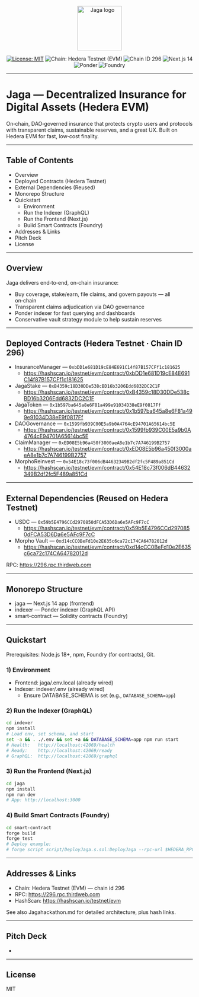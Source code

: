<p align="center">
  <img src="jaga/public/jagantara_icon.png" alt="Jaga logo" width="120" />
</p>
<p align="center">
  <a href="LICENSE"><img src="https://img.shields.io/badge/license-MIT-0ea5e9.svg" alt="License: MIT" /></a>
  <img src="https://img.shields.io/badge/chain-Hedera%20Testnet%20(EVM)-7e22ce?logo=hedera" alt="Chain: Hedera Testnet (EVM)" />
  <img src="https://img.shields.io/badge/chain%20id-296-2563eb" alt="Chain ID 296" />
  <img src="https://img.shields.io/badge/frontend-Next.js%2014-000000?logo=nextdotjs" alt="Next.js 14" />
  <img src="https://img.shields.io/badge/indexer-Ponder-0ea5e9" alt="Ponder" />
  <img src="https://img.shields.io/badge/contracts-Foundry-f97316" alt="Foundry" />
</p>

<hr/>

# Jaga — Decentralized Insurance for Digital Assets (Hedera EVM)

On‑chain, DAO‑governed insurance that protects crypto users and protocols with transparent claims, sustainable reserves, and a great UX. Built on Hedera EVM for fast, low‑cost finality.

---

## Table of Contents
- Overview
- Deployed Contracts (Hedera Testnet)
- External Dependencies (Reused)
- Monorepo Structure
- Quickstart
  - Environment
  - Run the Indexer (GraphQL)
  - Run the Frontend (Next.js)
  - Build Smart Contracts (Foundry)
- Addresses & Links
- Pitch Deck
- License

---

## Overview
Jaga delivers end‑to‑end, on‑chain insurance:
- Buy coverage, stake/earn, file claims, and govern payouts — all on‑chain
- Transparent claims adjudication via DAO governance
- Ponder indexer for fast querying and dashboards
- Conservative vault strategy module to help sustain reserves

---

## Deployed Contracts (Hedera Testnet · Chain ID 296)
- InsuranceManager — `0xbDD1e681D19cE84E691C14f87B157CFf1c181625`
  - https://hashscan.io/testnet/evm/contract/0xbDD1e681D19cE84E691C14f87B157CFf1c181625
- JagaStake — `0xB4359c18D30DDe538cBD16b3206Edd6832DC2C1F`
  - https://hashscan.io/testnet/evm/contract/0xB4359c18D30DDe538cBD16b3206Edd6832DC2C1F
- JagaToken — `0x1b597ba645a8e6F81a499e91034D38eE9f0817Ff`
  - https://hashscan.io/testnet/evm/contract/0x1b597ba645a8e6F81a499e91034D38eE9f0817Ff
- DAOGovernance — `0x1599fb939C00E5a9b0A4764cE94701A65614bc5E`
  - https://hashscan.io/testnet/evm/contract/0x1599fb939C00E5a9b0A4764cE94701A65614bc5E
- ClaimManager — `0xED08E5b96a450f3000aeA8e1b7c7A746199B2757`
  - https://hashscan.io/testnet/evm/contract/0xED08E5b96a450f3000aeA8e1b7c7A746199B2757
- MorphoReinvest — `0x54E18c73f006dB44632349B2df2fc5F489a851Cd`
  - https://hashscan.io/testnet/evm/contract/0x54E18c73f006dB44632349B2df2fc5F489a851Cd

---

## External Dependencies (Reused on Hedera Testnet)
- USDC — `0x59b5E4796CCd2970850dFCA53D6Da6e5AFc9F7cC`
  - https://hashscan.io/testnet/evm/contract/0x59b5E4796CCd2970850dFCA53D6Da6e5AFc9F7cC
- Morpho Vault — `0xd14cCC0BeFd10e2E635c6ca72c174CA64782012d`
  - https://hashscan.io/testnet/evm/contract/0xd14cCC0BeFd10e2E635c6ca72c174CA64782012d

RPC: https://296.rpc.thirdweb.com

---

## Monorepo Structure
- jaga — Next.js 14 app (frontend)
- indexer — Ponder indexer (GraphQL API)
- smart-contract — Solidity contracts (Foundry)


---

## Quickstart
Prerequisites: Node.js 18+, npm, Foundry (for contracts), Git.

### 1) Environment
- Frontend: jaga/.env.local (already wired)
- Indexer: indexer/.env (already wired)
  - Ensure DATABASE_SCHEMA is set (e.g., `DATABASE_SCHEMA=app`)

### 2) Run the Indexer (GraphQL)
```bash
cd indexer
npm install
# Load env, set schema, and start
set -a && . ./.env && set +a && DATABASE_SCHEMA=app npm run start
# Health:   http://localhost:42069/health
# Ready:    http://localhost:42069/ready
# GraphQL:  http://localhost:42069/graphql
```

### 3) Run the Frontend (Next.js)
```bash
cd jaga
npm install
npm run dev
# App: http://localhost:3000
```

### 4) Build Smart Contracts (Foundry)
```bash
cd smart-contract
forge build
forge test
# Deploy example:
# forge script script/DeployJaga.s.sol:DeployJaga --rpc-url $HEDERA_RPC --private-key $PK --broadcast --slow --legacy
```

---

## Addresses & Links
- Chain: Hedera Testnet (EVM) — chain id 296
- RPC: https://296.rpc.thirdweb.com
- HashScan: https://hashscan.io/testnet/evm

See also Jagahackathon.md for detailed architecture, plus hash links.

---

## Pitch Deck
- 

---

## License
MIT 

